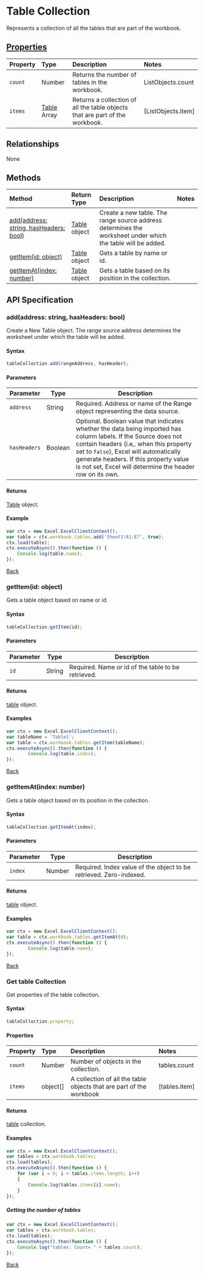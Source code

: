 # Table Collection

Represents a collection of all the tables that are part of the workbook. 

## [Properties](#get-table-collection)

| Property         | Type    |Description|Notes |
|:-----------------|:--------|:----------|:-----|
|`count`| Number   | Returns the number of tables in the workbook.|ListObjects.count|
|`items`| [Table](table.md) Array | Returns a collection of all the table objects that are part of the workbook.|[ListObjects.item] |

## Relationships

None

## Methods

| Method     | Return Type    |Description|Notes  |
|:-----------------|:--------|:----------|:------|
|[add(address: string, hasHeaders: bool)](#addaddress-string-hasheaders-bool)| [Table](table.md) object | Create a new table. The range source address determines the worksheet under which the table will be added. ||
|[getItem(id: object)](#getitemname-object)| [Table](table.md) object      |Gets a table by name or id.||
|[getItemAt(index: number)](#getitematindex-number)| [Table](table.md) object     |Gets a table based on its position in the collection.||

## API Specification 

### add(address: string, hasHeaders: bool)

Create a New Table object. The range source address determines the worksheet under which the table will be added. 

#### Syntax
```js
tableCollection.add(rangeAddress, hasHeader);
```
#### Parameters 

Parameter       | Type   | Description
--------------- | ------ | ------------
|`address`| String | Required. Address or name of the Range object representing the data source.
|`hasHeaders` | Boolean | Optional. Boolean value that indicates whether the data being imported has column labels. If the Source does not contain headers (i.e,. when this property set to `false`), Excel will automatically generate headers. If this property value is not set, Excel will determine the header row on its own.

#### Returns
[Table](table.md) object.

#### Example
```js
var ctx = new Excel.ExcelClientContext();
var table = ctx.workbook.tables.add('Sheet1!A1:E7', true);
ctx.load(table);
ctx.executeAsync().then(function () {
	Console.log(table.name);
});

```


[Back](#methods)

### getItem(id: object)

Gets a table object based on name or id.

#### Syntax
```js
tableCollection.getItem(id);
```

#### Parameters

Parameter       | Type  | Description
--------------- | ------ | ------------
 `id`| String | Required. Name or id of the table to be retrieved.

#### Returns

[table](table.md) object.

#### Examples
```js
var ctx = new Excel.ExcelClientContext();
var tableName = 'Table1';
var table = ctx.workbook.tables.getItem(tableName);
ctx.executeAsync().then(function () {
		Console.log(table.index);
});
```
[Back](#methods)


### getItemAt(index: number)

Gets a table object based on its position in the collection. 

#### Syntax
```js
tableCollection.getItemAt(index);
```

#### Parameters

Parameter       | Type  | Description
--------------- | ------ | ------------
 `index`| Number | Required. Index value of the object to be retrieved. Zero-indexed.

#### Returns

[table](table.md) object.

#### Examples
```js
var ctx = new Excel.ExcelClientContext();
var table = ctx.workbook.tables.getItemAt(0);
ctx.executeAsync().then(function () {
		Console.log(table.name);
});
```
[Back](#methods)

### Get table Collection

Get properties of the table collection. 

#### Syntax
```js
tableCollection.property;
```

#### Properties

| Property         | Type    |Description|Notes |
|:-----------------|:--------|:----------|:-----|
|`count`| Number   | Number of objects in the collection.|tables.count|
|`items`| object[] | A collection of all the table objects that are part of the workbook|[tables.item] |


#### Returns

[table](table.md) collection. 

#### Examples

```js
var ctx = new Excel.ExcelClientContext();
var tables = ctx.workbook.tables;
ctx.load(tables);
ctx.executeAsync().then(function () {
	for (var i = 0; i < tables.items.length; i++)
	{
		Console.log(tables.items[i].name);
	}
});
```

##### Getting the number of tables

```js
var ctx = new Excel.ExcelClientContext();
var tables = ctx.workbook.tables;
ctx.load(tables);
ctx.executeAsync().then(function () {
	Console.log("tables: Count= " + tables.count);
});

```
[Back](#properties)